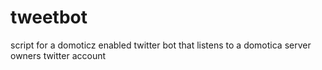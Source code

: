 # tweetbot
script for a domoticz enabled twitter bot that listens to a domotica server owners twitter account
